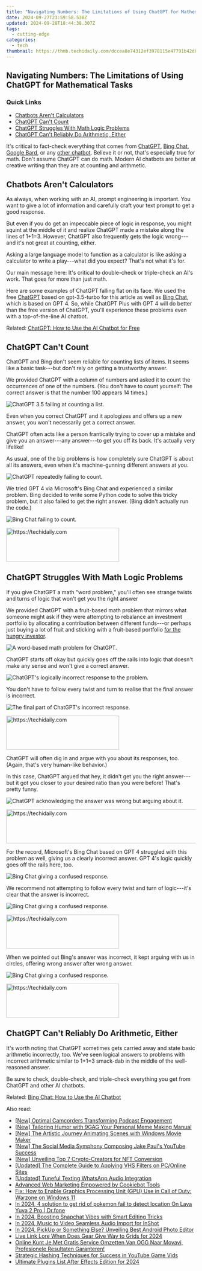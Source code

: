 ```yaml
---
title: "Navigating Numbers: The Limitations of Using ChatGPT for Mathematical Tasks"
date: 2024-09-27T23:59:58.538Z
updated: 2024-09-28T18:44:38.307Z
tags:
  - cutting-edge
categories:
  - tech
thumbnail: https://thmb.techidaily.com/dccea8e74312ef3978115e47791b42d8d3af59ddef7b2d9a4c85759dfb53f1ee.jpg
---
```


## Navigating Numbers: The Limitations of Using ChatGPT for Mathematical Tasks

### Quick Links

* [Chatbots Aren't Calculators](https://youtube-tips.techidaily.com/nlock-your-youtube-potential-idea-generation-guide/)
* [ChatGPT Can't Count](https://some-knowledge.techidaily.com/2024-approved-gopro-studio-tips-the-pathway-to-impressive-time-lapse-video/)
* [ChatGPT Struggles With Math Logic Problems](https://facebook-videos.techidaily.com/the-writers-almanac-crafting-compelling-biographies-on-facebook-for-2024/)
* [ChatGPT Can't Reliably Do Arithmetic, Either](https://youtube-tips.techidaily.com/024-approved-from-zero-to-hero-youtube-setup-growth-and-profit-strategies/)

 It's critical to fact-check everything that comes from [ChatGPT](https://extra-resources.techidaily.com/new-capture-clarity-editing-insights-for-professional-results/), [Bing Chat](https://facebook-video-recording.techidaily.com/new-in-2024-the-insiders-look-at-securing-fb-status-videos/), [Google Bard](https://youtube-video-recordings.techidaily.com/in-2024-enhance-branding-the-ultimate-guide-to-custom-urls-for-youtube/), or any [other chatbot](https://screen-mirroring-recording.techidaily.com/in-2024-3-must-know-methods-to-record-on-your-ipad/). Believe it or not, that's especially true for math. Don't assume ChatGPT can do math. Modern AI chatbots are better at creative writing than they are at counting and arithmetic.

##  Chatbots Aren't Calculators

 As always, when working with an AI, prompt engineering is important. You want to give a lot of information and carefully craft your text prompt to get a good response.

 But even if you do get an impeccable piece of logic in response, you might squint at the middle of it and realize ChatGPT made a mistake along the lines of 1+1=3\. However, ChatGPT also frequently gets the logic wrong---and it's not great at counting, either.

 Asking a large language model to function as a calculator is like asking a calculator to write a play---what did you expect? That's not what it's for.

 Our main message here: It's critical to double-check or triple-check an AI's work. That goes for more than just math.

 Here are some examples of ChatGPT falling flat on its face. We used the free [ChatGPT](https://chat.openai.com/) based on gpt-3.5-turbo for this article as well as [Bing Chat](https://bing.com/chat), which is based on GPT 4\. So, while ChatGPT Plus with GPT 4 will do better than the free version of ChatGPT, you'll experience these problems even with a top-of-the-line AI chatbot.

Related: [ChatGPT: How to Use the AI Chatbot for Free](https://extra-resources.techidaily.com/new-capture-clarity-editing-insights-for-professional-results/) 

##  ChatGPT Can't Count

 ChatGPT and Bing don't seem reliable for counting lists of items. It seems like a basic task---but don't rely on getting a trustworthy answer.

 We provided ChatGPT with a column of numbers and asked it to count the occurrences of one of the numbers. (You don't have to count yourself: The correct answer is that the number 100 appears 14 times.)

![ChatGPT 3.5 failing at counting a list.](https://static1.howtogeekimages.com/wordpress/wp-content/uploads/2023/05/chatgpt-count-1.png) 

 Even when you correct ChatGPT and it apologizes and offers up a new answer, you won't necessarily get a correct answer.

 ChatGPT often acts like a person frantically trying to cover up a mistake and give you an answer---any answer---to get you off its back. It's actually very lifelike!

 As usual, one of the big problems is how completely sure ChatGPT is about all its answers, even when it's machine-gunning different answers at you.

![ChatGPT repeatedly failing to count.](https://static1.howtogeekimages.com/wordpress/wp-content/uploads/2023/05/chatgpt-count-2.png) 

 We tried GPT 4 via Microsoft's Bing Chat and experienced a similar problem. Bing decided to write some Python code to solve this tricky problem, but it also failed to get the right answer. (Bing didn't actually run the code.)

![Bing Chat failing to count.](https://static1.howtogeekimages.com/wordpress/wp-content/uploads/2023/05/bing-count.png) 

<!-- affiliate ads begin -->
<a href="https://aligracehair.sjv.io/c/5597632/2115946/19272" target="_top" id="2115946">
  <img src="//a.impactradius-go.com/display-ad/19272-2115946" border="0" alt="https://techidaily.com" width="300" height="90"/>
</a>
<img height="0" width="0" src="https://aligracehair.sjv.io/i/5597632/2115946/19272" style="position:absolute;visibility:hidden;" border="0" />
<!-- affiliate ads end -->

##  ChatGPT Struggles With Math Logic Problems

 If you give ChatGPT a math "word problem," you'll often see strange twists and turns of logic that won't get you the right answer

 We provided ChatGPT with a fruit-based math problem that mirrors what someone might ask if they were attempting to rebalance an investment portfolio by allocating a contribution between different funds---or perhaps just buying a lot of fruit and sticking with a fruit-based portfolio [for the hungry investor](https://www.anrdoezrs.net/links/3607085/type/dlg/sid/UUhtgUeUpU201843/https://www.youtube.com/watch?v=e3QRTToTLzI).

![A word-based math problem for ChatGPT.](https://static1.howtogeekimages.com/wordpress/wp-content/uploads/2023/05/chatgpt-fruit-1.png) 

 ChatGPT starts off okay but quickly goes off the rails into logic that doesn't make any sense and won't give a correct answer.

![ChatGPT's logically incorrect response to the problem.](https://static1.howtogeekimages.com/wordpress/wp-content/uploads/2023/05/chatgpt-fruit-2.png) 

 You don't have to follow every twist and turn to realise that the final answer is incorrect.

![The final part of ChatGPT's incorrect response.](https://static1.howtogeekimages.com/wordpress/wp-content/uploads/2023/05/chatgpt-fruit-3.png) 

<!-- affiliate ads begin -->
<a href="https://malaysia-healthcare-travel-council.pxf.io/c/5597632/1557746/17382" target="_top" id="1557746">
  <img src="//a.impactradius-go.com/display-ad/17382-1557746" border="0" alt="https://techidaily.com" width="300" height="90"/>
</a>
<img height="0" width="0" src="https://malaysia-healthcare-travel-council.pxf.io/i/5597632/1557746/17382" style="position:absolute;visibility:hidden;" border="0" />
<!-- affiliate ads end -->

 ChatGPT will often dig in and argue with you about its responses, too. (Again, that's very human-like behavior.)

 In this case, ChatGPT argued that hey, it didn't get you the right answer---but it got you closer to your desired ratio than you were before! That's pretty funny.

![ChatGPT acknowledging the answer was wrong but arguing about it.](https://static1.howtogeekimages.com/wordpress/wp-content/uploads/2023/05/chatgpt-fruit-4.png) 

<!-- affiliate ads begin -->
<a href="https://smilemakers.pxf.io/c/5597632/2123901/26106" target="_top" id="2123901">
  <img src="//a.impactradius-go.com/display-ad/26106-2123901" border="0" alt="https://techidaily.com" width="728" height="90"/>
</a>
<img height="0" width="0" src="https://smilemakers.pxf.io/i/5597632/2123901/26106" style="position:absolute;visibility:hidden;" border="0" />
<!-- affiliate ads end -->

 For the record, Microsoft's Bing Chat based on GPT 4 struggled with this problem as well, giving us a clearly incorrect answer. GPT 4's logic quickly goes off the rails here, too.

![Bing Chat giving a confused response.](https://static1.howtogeekimages.com/wordpress/wp-content/uploads/2023/05/bing-chat-fruit.png) 

 We recommend not attempting to follow every twist and turn of logic---it's clear that the answer is incorrect.

![Bing Chat giving a confused response.](https://static1.howtogeekimages.com/wordpress/wp-content/uploads/2023/05/bing-chat-fruit.png) 

<!-- affiliate ads begin -->
<a href="https://aligracehair.sjv.io/c/5597632/2135399/19272" target="_top" id="2135399">
  <img src="//a.impactradius-go.com/display-ad/19272-2135399" border="0" alt="https://techidaily.com" width="300" height="90"/>
</a>
<img height="0" width="0" src="https://aligracehair.sjv.io/i/5597632/2135399/19272" style="position:absolute;visibility:hidden;" border="0" />
<!-- affiliate ads end -->

 When we pointed out Bing's answer was incorrect, it kept arguing with us in circles, offering wrong answer after wrong answer.

![Bing Chat giving a confused response.](https://static1.howtogeekimages.com/wordpress/wp-content/uploads/2023/05/bing-chat-fruit.png) 

<!-- affiliate ads begin -->
<a href="https://aligracehair.sjv.io/c/5597632/1959759/19272" target="_top" id="1959759">
  <img src="//a.impactradius-go.com/display-ad/19272-1959759" border="0" alt="https://techidaily.com" width="300" height="90"/>
</a>
<img height="0" width="0" src="https://aligracehair.sjv.io/i/5597632/1959759/19272" style="position:absolute;visibility:hidden;" border="0" />
<!-- affiliate ads end -->

##  ChatGPT Can't Reliably Do Arithmetic, Either

 It's worth noting that ChatGPT sometimes gets carried away and state basic arithmetic incorrectly, too. We've seen logical answers to problems with incorrect arithmetic similar to 1+1=3 smack-dab in the middle of the well-reasoned answer.

 Be sure to check, double-check, and triple-check everything you get from ChatGPT and other AI chatbots.

Related: [Bing Chat: How to Use the AI Chatbot](https://facebook-video-recording.techidaily.com/new-in-2024-the-insiders-look-at-securing-fb-status-videos/)

<ins class="adsbygoogle"
     style="display:block"
     data-ad-format="autorelaxed"
     data-ad-client="ca-pub-7571918770474297"
     data-ad-slot="1223367746"></ins>

<ins class="adsbygoogle"
     style="display:block"
     data-ad-client="ca-pub-7571918770474297"
     data-ad-slot="8358498916"
     data-ad-format="auto"
     data-full-width-responsive="true"></ins>

<span class="atpl-alsoreadstyle">Also read:</span>
<div><ul>
<li><a href="https://extra-skills.techidaily.com/new-optimal-camcorders-transforming-podcast-engagement/"><u>[New] Optimal Camcorders Transforming Podcast Engagement</u></a></li>
<li><a href="https://some-skills.techidaily.com/new-tailoring-humor-with-9gag-your-personal-meme-making-manual/"><u>[New] Tailoring Humor with 9GAG Your Personal Meme Making Manual</u></a></li>
<li><a href="https://some-skills.techidaily.com/new-the-artistic-journey-animating-scenes-with-windows-movie-maker/"><u>[New] The Artistic Journey Animating Scenes with Windows Movie Maker</u></a></li>
<li><a href="https://facebook-video-share.techidaily.com/new-the-social-media-symphony-composing-jake-pauls-youtube-success/"><u>[New] The Social Media Symphony Composing Jake Paul's YouTube Success</u></a></li>
<li><a href="https://some-skills.techidaily.com/new-unveiling-top-7-crypto-creators-for-nft-conversion/"><u>[New] Unveiling Top 7 Crypto-Creators for NFT Conversion</u></a></li>
<li><a href="https://some-skills.techidaily.com/updated-the-complete-guide-to-applying-vhs-filters-on-pconline-sites/"><u>[Updated] The Complete Guide to Applying VHS Filters on PC/Online Sites</u></a></li>
<li><a href="https://some-skills.techidaily.com/updated-tuneful-texting-whatsapp-audio-integration/"><u>[Updated] Tuneful Texting WhatsApp Audio Integration</u></a></li>
<li><a href="https://ai-voice.techidaily.com/advanced-web-marketing-empowered-by-cookiebot-tools/"><u>Advanced Web Marketing Empowered by Cookiebot Tools</u></a></li>
<li><a href="https://win-blog.techidaily.com/fix-how-to-enable-graphics-processing-unit-gpu-use-in-call-of-duty-warzone-on-windows-11/"><u>Fix: How to Enable Graphics Processing Unit (GPU) Use in Call of Duty: Warzone on Windows 11</u></a></li>
<li><a href="https://android-pokemon-go.techidaily.com/in-2024-4-solution-to-get-rid-of-pokemon-fail-to-detect-location-on-lava-yuva-2-pro-drfone-by-drfone-virtual-android/"><u>In 2024, 4 solution to get rid of pokemon fail to detect location On Lava Yuva 2 Pro | Dr.fone</u></a></li>
<li><a href="https://snapchat-videos.techidaily.com/in-2024-boosting-snapchat-vibes-with-smart-editing-tricks/"><u>In 2024, Boosting Snapchat Vibes with Smart Editing Tricks</u></a></li>
<li><a href="https://some-skills.techidaily.com/in-2024-music-to-video-seamless-audio-import-for-inshot/"><u>In 2024, Music to Video Seamless Audio Import for InShot</u></a></li>
<li><a href="https://fox-cloud.techidaily.com/in-2024-pickup-or-something-else-unveiling-best-android-photo-editor/"><u>In 2024, PickUp or Something Else? Unveiling Best Android Photo Editor</u></a></li>
<li><a href="https://some-skills.techidaily.com/live-link-lore-when-does-gear-give-way-to-grids-for-2024/"><u>Live Link Lore When Does Gear Give Way to Grids for 2024</u></a></li>
<li><a href="https://some-knowledge.techidaily.com/online-kunt-je-met-gratis-service-omzetten-van-ogg-naar-movavi-profesionele-resultaten-garanteren/"><u>Online Kunt Je Met Gratis Service Omzetten Van OGG Naar Movavi, Profesionele Resultaten Garanteren!</u></a></li>
<li><a href="https://youtube-videos.techidaily.com/strategic-hashing-techniques-for-success-in-youtube-game-vids/"><u>Strategic Hashing Techniques for Success in YouTube Game Vids</u></a></li>
<li><a href="https://some-skills.techidaily.com/ultimate-plugins-list-after-effects-edition-for-2024/"><u>Ultimate Plugins List After Effects Edition for 2024</u></a></li>
</ul></div>

